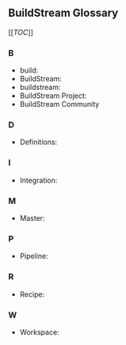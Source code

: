 <!-- Glossary page. Check the content structure to better understand the relation with other pages: https://gitlab.com/BuildStream/nosoftware/alignment/blob/master/content_design/content_structure_proposal_description.md#buildstream-in-detail -->

## BuildStream Glossary

[[_TOC_]]

### B

* build: <!-- vs integration -->
* BuildStream: <!-- the tool -->
* buildstream: <!-- the repo -->
* BuildStream Project: 
* BuildStream Community

### D

* Definitions: <!-- vs receipe -->

### I

* Integration: <!-- vs build -->

### M

* Master:

### P

* Pipeline: 

### R 

* Recipe:

### W

* Workspace: 
